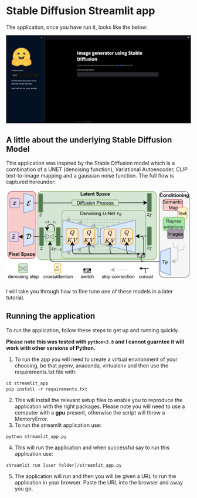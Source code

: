 # Stable Diffusion Streamlit app

The application, once you have run it, looks like the below:

![](fig/image_generator.gif)

## A little about the underlying Stable Diffusion Model

This application was inspired by the Stable Diffusion model which is a combination of a UNET (denoising function), Variational Autoencoder, CLIP text-to-image mapping and a gaussian noise function. The full flow is captured hereunder: 

![](fig/stable_diffusion_model.png)

I will take you through how to fine tune one of these models in a later tutorial.

## Running the application

To run the application, follow these steps to get up and running quickly. 

**Please note this was tested with `python=3.8` and I cannot guarntee it will work with other versions of Python.** 

1. To run the app you will need to create a virtual environment of your choosing, be that pyenv, anaconda, virtualenv and then use the requirements.txt file with: 

```
cd streamlit_app
pip install -r requirements.txt
```
2. This will install the relevant setup files to enable you to reproduce the application with the right packages. Please note you will need to use a computer with a **gpu** present, otherwise the script will throw a MemoryError.
3. To run the streamlit application use:

```
python streamlit_app.py
```
4. This will run the application and when successful say to run this application use:

```
streamlit run [user folder]/streamlit_app.py
```
5. The application will run and then you will be given a URL to run the application in your browser. Paste the URL into the browser and away you go. 



